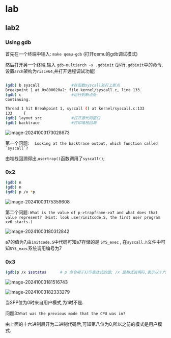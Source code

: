 # lab

## lab2

### Using gdb

首先在一个终端中输入: `make qemu-gdb` (打开qemu的gdb调试模式)

然后打开另一个终端,输入 `gdb-multiarch -x .gdbinit` (运行`.gdbinit`中的命令,设置`arch`架构为`riscv64`,并打开远程调试功能)

````bash

(gdb) b syscall              #在函数syscall处打上断点
Breakpoint 1 at 0x800020a2: file kernel/syscall.c, line 133.
(gdb) c                      #运行到断点处
Continuing.

Thread 1 hit Breakpoint 1, syscall () at kernel/syscall.c:133
133     {
(gdb) layout src             #打开源代码窗口
(gdb) backtrace              #打印堆栈回溯
````

![image-20241003173028673](../../../AppData/Roaming/Typora/typora-user-images/image-20241003173028673.png)

第一个问题: ```   Looking at the backtrace output, which function called `syscall`?  ```

由堆栈回溯得出,`usertrap()`函数调用了`syscall()`;

### 0x2

```bash
(gdb) n
(gdb) n
(gdb) p /x *p
```

![image-20241003175359608](../../../AppData/Roaming/Typora/typora-user-images/image-20241003175359608.png)

第二个问题: `What is the value of p->trapframe->a7 and what does that value represent? (Hint: look user/initcode.S, the first user program xv6 starts.)`

![image-20241003180312842](../../../AppData/Roaming/Typora/typora-user-images/image-20241003180312842.png)

a7的值为7,由`initcode.S`中代码可知a7存储的是 `SYS_exec` , 在`syscall.h`文件中可知`SYS_exec`系统调用编号为7

### 0x3

```bash
(gdb)p /x $sstatus      # p 命令用于打印表达式的值; /x 是格式说明符,表示以十六进制格式显示结果; $sstatus 是寄存器                           的名称
```

![image-20241003181516743](../../../AppData/Roaming/Typora/typora-user-images/image-20241003181516743.png)

![image-20241003182333279](../../../AppData/Roaming/Typora/typora-user-images/image-20241003182333279.png)

当SPP位为0时来自用户模式,为1时不是.

问题3:`What was the previous mode that the CPU was in?`

由上面的十六进制展开为二进制代码后,可知第八位为0,所以之前的模式是用户模式.